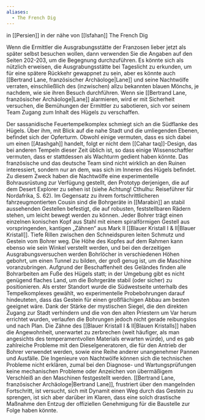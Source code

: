 ```yaml
---
aliases:
  - The French Dig
---
```

in [[Persien]]    in der nähe von [[Isfahan]]
The French Dig

Wenn die Ermittler die Ausgrabungsstätte der Franzosen lieber jetzt als später selbst besuchen wollen, dann verwenden Sie die Angaben auf den Seiten 202-203, um die Begegnung durchzuführen. Es könnte sich als nützlich erweisen, die Ausgrabungsstätte bei Tageslicht zu erkunden, um für eine spätere Rückkehr gewappnet zu sein, aber es könnte auch [[Bertrand Lane, französischer Archäologe|Lane]] und seine Nachtwölfe verraten, einschließlich des (inzwischen) allzu bekannten blauen Mönchs, je nachdem, wie sie ihren Besuch durchführen. Wenn sie [[Bertrand Lane, französischer Archäologe|Lane]] alarmieren, wird er mit Sicherheit versuchen, die Bemühungen der Ermittler zu sabotieren, sich vor seinem Team Zugang zum Inhalt des Hügels zu verschaffen.


Der sassanidische Feuertempelkomplex schmiegt sich an die Südflanke des Hügels. Über ihm, mit Blick auf die nahe Stadt und die umliegenden Ebenen, befindet sich der Opferturm. Obwohl einige vermuten, dass es sich dabei um einen [[Atashgah]] handelt, folgt er nicht dem [[Cahar taq]]-Design, das bei anderen Tempeln dieser Zeit üblich ist, so dass einige Wissenschaftler vermuten, dass er stattdessen als Wachturm gedient haben könnte.
Das französische und das deutsche Team sind nicht wirklich an den Ruinen interessiert, sondern nur an dem, was sich im Inneren des Hügels befindet. Zu diesem Zweck haben die Nachtwölfe eine experimentelle Bohrausrüstung zur Verfügung gestellt, den Prototyp derjenigen, die auf dem Desert Explorer zu sehen ist (siehe Achtung! Cthulhu: Reiseführer für Nordafrika, S. 62).
Im Gegensatz zu ihrem fortschrittlicheren fahrzeugmontierten Cousin sind die Bohrgeräte in [[Marabin]] an stabil aussehenden Gestellen befestigt, die auf robusten, feststellbaren Rädern stehen, um leicht bewegt werden zu können. Jeder Bohrer trägt einen einzelnen konischen Kopf aus Stahl mit einem spiralförmigen Gestell aus vorspringenden, kantigen „Zähnen“ aus Mark II [[Blauer Kristall I & II|Blauer Kristall]].
Tiefe Rillen zwischen den Schneidspuren leiten Schmutz und Gestein vom Bohrer weg. Die Höhe des Kopfes auf dem Rahmen kann ebenso wie sein Winkel verstellt werden, und bei den derzeitigen Ausgrabungsversuchen werden Bohrlöcher in verschiedenen Höhen gebohrt, um einen Tunnel zu bilden, der groß genug ist, um die Maschine voranzubringen. Aufgrund der Beschaffenheit des Geländes finden alle Bohrarbeiten am Fuße des Hügels statt; in der Umgebung gibt es nicht genügend flaches Land, um die Bohrgeräte stabil (oder sicher) zu positionieren.
Als erster Standort wurde die Südwestseite unterhalb des Tempelkomplexes gewählt, wo experimentelle Probebohrungen darauf hindeuteten, dass das Gestein für einen großflächigen Abbau am besten geeignet wäre. Dank der Stärke der mystischen Siegel, die den direkten Zugang zur Stadt verhindern und die von den alten Priestern um Var herum errichtet wurden, verlaufen die Bohrungen jedoch nicht gerade reibungslos und nach Plan. Die Zähne des [[Blauer Kristall I & II|Blauen Kristalls]] haben die Angewohnheit, unerwartet zu zerbrechen (weit häufiger, als man angesichts des temperamentvollen Materials erwarten würde), und es gab zahlreiche Probleme mit den Dieselgeneratoren, die für den Antrieb der Bohrer verwendet werden, sowie eine Reihe anderer unangenehmer Pannen und Ausfälle. Die Ingenieure von Nachtwölfe können sich die technischen Probleme nicht erklären, zumal bei den Diagnose- und Wartungsprüfungen keine mechanischen Probleme oder Anzeichen von übermäßigem Verschleiß an den Maschinen festgestellt werden. [[Bertrand Lane, französischer Archäologe|Bertrand Lane]], frustriert über den mangelnden Fortschritt, ist versucht, sich mit Dynamit einen Weg durch das Gestein zu sprengen, ist sich aber darüber im Klaren, dass eine solch drastische Maßnahme den Entzug der offiziellen Genehmigung für die Baustelle zur Folge haben könnte.